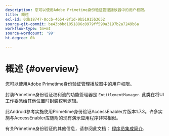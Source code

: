 ```yaml
---
description: 您可以使用Adobe Primetime身份验证管理播放器中的用户权限。
title: 概述
exl-id: 0db18747-0ccb-4654-8f1d-9b51915b3652
source-git-commit: be43bbbd1051886c8979ff590a3197b2a7249b6a
workflow-type: tm+mt
source-wordcount: '99'
ht-degree: 0%

---
```


# 概述 {#overview}

您可以使用Adobe Primetime身份验证管理播放器中的用户权限。

封装Primetime身份验证权利流的功能管理器是 `EntitlementManager`. 此类在将UI工作委派给其他位置时封装权利逻辑。

此Android参考实施使用Primetime身份验证AccessEnabler库版本1.7.3。许多实施与AccessEnabler库随附的现有演示应用程序非常相似。

有关Primetime身份验证的其他信息，请参阅此文档： [程序员集成简介](https://tve.helpdocsonline.com/introduction-to-programmer-integration).

